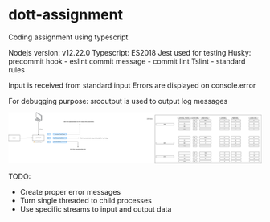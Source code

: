 # dott-assignment
Coding assignment using typescript

Nodejs version: v12.22.0
Typescript: ES2018
Jest used for testing
Husky: precommit hook - eslint commit message - commit lint
Tslint - standard rules

Input is received from standard input 
Errors are displayed on console.error 

For debugging purpose: srcoutput is used to output log messages

![Steps](https://github.com/Reechajoshi/dott-assignment/blob/main/dott.drawio.png)


TODO: 
- Create proper error messages
- Turn single threaded to child processes 
- Use specific streams to input and output data
